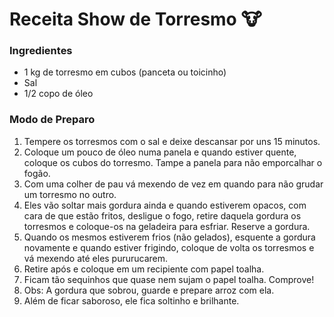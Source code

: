 # Receita Show de Torresmo :cow:



### Ingredientes

- 1 kg de torresmo em cubos (panceta ou toicinho)
- Sal
- 1/2 copo de óleo



### Modo de Preparo

1. Tempere os torresmos com o sal e deixe descansar por uns 15 minutos.
2. Coloque um pouco de óleo numa panela e quando estiver quente, coloque os cubos do torresmo. Tampe a panela para não emporcalhar o fogão.
3. Com uma colher de pau vá mexendo de vez em quando para não grudar um torresmo no outro.
4. Eles vão soltar mais gordura ainda e quando estiverem opacos, com cara de que estão fritos, desligue o fogo, retire daquela gordura os torresmos e coloque-os na geladeira para esfriar. Reserve a gordura.
5. Quando os mesmos estiverem frios (não gelados), esquente a gordura novamente e quando estiver frigindo, coloque de volta os torresmos e vá mexendo até eles pururucarem.
6. Retire após e coloque em um recipiente com papel toalha.
7. Ficam tão sequinhos que quase nem sujam o papel toalha.
   Comprove!
8. Obs: A gordura que sobrou, guarde e prepare arroz com ela.
9. Além de ficar saboroso, ele fica soltinho e brilhante.
